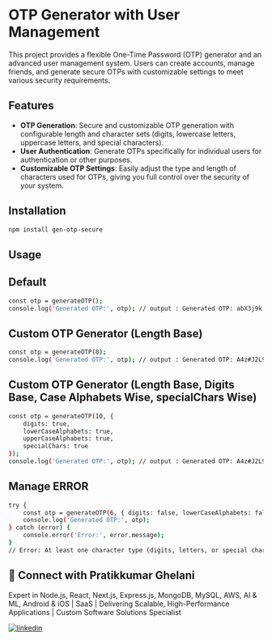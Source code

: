 # OTP Generator with User Management

This project provides a flexible One-Time Password (OTP) generator and an advanced user management system. Users can create accounts, manage friends, and generate secure OTPs with customizable settings to meet various security requirements.

## Features

- **OTP Generation**: Secure and customizable OTP generation with configurable length and character sets (digits, lowercase letters, uppercase letters, and special characters).
- **User Authentication**: Generate OTPs specifically for individual users for authentication or other purposes.
- **Customizable OTP Settings**: Easily adjust the type and length of characters used for OTPs, giving you full control over the security of your system.


## Installation
   ```bash
   npm install gen-otp-secure
``````
## Usage
## Default
```bash
const otp = generateOTP();
console.log('Generated OTP:', otp); // output : Generated OTP: abX3j9k
``````
## Custom OTP Generator (Length Base)

```bash
const otp = generateOTP(8);
console.log('Generated OTP:', otp); // output : Generated OTP: A4z#J2L9K5
``````

## Custom OTP Generator (Length Base, Digits Base, Case Alphabets Wise, specialChars Wise)
```bash
const otp = generateOTP(10, {
    digits: true,
    lowerCaseAlphabets: true,
    upperCaseAlphabets: true,
    specialChars: true
});
console.log('Generated OTP:', otp); // output : Generated OTP: A4z#J2L9K5
``````
## Manage ERROR

```bash
try {
    const otp = generateOTP(6, { digits: false, lowerCaseAlphabets: false });
    console.log('Generated OTP:', otp);
} catch (error) {
    console.error('Error:', error.message);
}
// Error: At least one character type (digits, letters, or special chars) must be enabled.
``````


## 🔗 Connect with Pratikkumar Ghelani
Expert in Node.js, React, Next.js, Express.js, MongoDB, MySQL, AWS, AI & ML, Android & iOS | SaaS | Delivering Scalable, High-Performance Applications | Custom Software Solutions Specialist

[![linkedin](https://img.shields.io/badge/linkedin-0A66C2?style=for-the-badge&logo=linkedin&logoColor=white)](https://www.linkedin.com/in/pratikghelani86/) 


